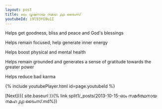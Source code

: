 ```yaml
---
layout: post
title: ഓം വൃഷനായ നമഹ ൧൧ ടൈംസ്
youtubeId: i9l93YG9u1I
---
```

 
 
Helps get goodness, bliss and peace and God's blessings
 
Helps remain focused, help generate inner energy 
 
Helps boost physical and mental health 
 
Helps remain grounded and generates a sense of gratitude towards the greater power 
 
Helps reduce bad karma
 
 
 
 


{% include youtubePlayer.html id=page.youtubeId %}
 
[Next]({{ site.baseurl }}{% link  split1/_posts/2013-10-15-ഓം സമർത്ഥനായ നമഹ ൧൧ ടൈംസ്.md%})
 
